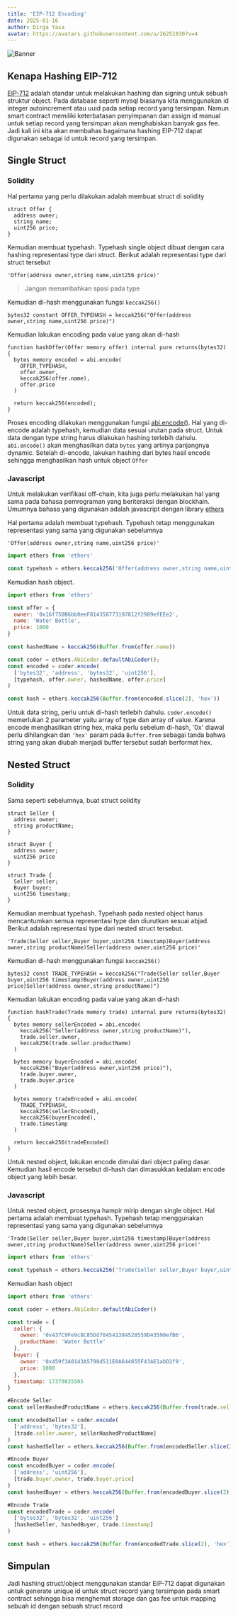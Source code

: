 ```yaml
---
title: 'EIP-712 Encoding'
date: 2025-01-16
author: Dirga Yasa
avatar: https://avatars.githubusercontent.com/u/26251830?v=4
---
```


![Banner](./2025-01-16_eip712-encoding/banner.png)

## Kenapa Hashing EIP-712
[EIP-712](https://eips.ethereum.org/EIPS/eip-712) adalah standar untuk melakukan hashing dan signing untuk sebuah struktur object. Pada database seperti mysql biasanya kita menggunakan id integer autoincrement atau uuid pada setiap record yang tersimpan. Namun smart contract memiliki keterbatasan penyimpanan dan assign id manual untuk setiap record yang tersimpan akan menghabiskan banyak gas fee. Jadi kali ini kita akan membahas bagaimana hashing EIP-712 dapat digunakan sebagai id untuk record yang tersimpan.

## Single Struct
### Solidity
Hal pertama yang perlu dilakukan adalah membuat struct di solidity

```solidity
struct Offer {
  address owner;
  string name;
  uint256 price;
}
```

Kemudian membuat typehash. Typehash single object dibuat dengan cara hashing representasi type dari struct. Berikut adalah representasi type dari struct tersebut

```
'Offer(address owner,string name,uint256 price)'
```
>
> Jangan menambahkan spasi pada type
>

Kemudian di-hash menggunakan fungsi `keccak256()`

```solidity
bytes32 constant OFFER_TYPEHASH = keccak256("Offer(address owner,string name,uint256 price)")
```

Kemudian lakukan encoding pada value yang akan di-hash

```solidity
function hashOffer(Offer memory offer) internal pure returns(bytes32) {
  bytes memory encoded = abi.encode(
    OFFER_TYPEHASH,
    offer.owner,
    keccak256(offer.name),
    offer.price
  )

  return keccak256(encoded);
}
```

Proses encoding dilakukan menggunakan fungsi [abi.encode()](https://medium.com/@scourgedev/deep-dive-into-abi-encode-types-padding-and-disassembly-84472f1b4543). Hal yang di-encode adalah typehash, kemudian data sesuai urutan pada struct. Untuk data dengan type string harus dilakukan hashing terlebih dahulu. `abi.encode()` akan menghasilkan data `bytes` yang artinya panjangnya dynamic. Setelah di-encode, lakukan hashing dari bytes hasil encode sehingga menghasilkan hash untuk object `Offer`

### Javascript
Untuk melakukan verifikasi off-chain, kita juga perlu melakukan hal yang sama pada bahasa pemrograman yang beriteraksi dengan blockhain. Umumnya bahasa yang digunakan adalah javascript dengan library [ethers](https://docs.ethers.org/v6/)

Hal pertama adalah membuat typehash. Typehash tetap menggunakan representasi yang sama yang digunakan sebelumnya

```
'Offer(address owner,string name,uint256 price)'
```

```javascript
import ethers from 'ethers'

const typehash = ethers.keccak256('Offer(address owner,string name,uint256 price)')
```

Kemudian hash object.

```javascript
import ethers from 'ethers'

const offer = {
  owner: '0x16f750B6bb0eeF814358773197812f2989efEEe2',
  name: 'Water Bottle',
  price: 1000
}

const hashedName = keccak256(Buffer.from(offer.name))

const coder = ethers.AbiCoder.defaultAbiCoder();
const encoded = coder.encode(
  ['bytes32', 'address', 'bytes32', 'uint256'],
  [typehash, offer.owner, hashedName, offer.price]
)

const hash = ethers.keccak256(Buffer.from(encoded.slice(2), 'hex'))
```
Untuk data string, perlu untuk di-hash terlebih dahulu. `coder.encode()` memerlukan 2 parameter yaitu array of type dan array of value. Karena encode menghasilkan string hex, maka perlu sebelum di-hash, '0x' diawal perlu dihilangkan dan `'hex'` param pada `Buffer.from` sebagai tanda bahwa string yang akan diubah menjadi buffer tersebut sudah berformat hex.

## Nested Struct
### Solidity
Sama seperti sebelumnya, buat struct solidity

```solidity
struct Seller {
  address owner;
  string productName;
}

struct Buyer {
  address owner;
  uint256 price
}

struct Trade {
  Seller seller;
  Buyer buyer;
  uint256 timestamp;
}
```

Kemudian membuat typehash. Typehash pada nested object harus mencantumkan semua representasi type dan diurutkan sesuai abjad. Berikut adalah representasi type dari nested struct tersebut.

```
'Trade(Seller seller,Buyer buyer,uint256 timestamp)Buyer(address owner,string productName)Seller(address owner,uint256 price)'
```

Kemudian di-hash menggunakan fungsi `keccak256()`

```solidity
bytes32 const TRADE_TYPEHASH = keccak256("Trade(Seller seller,Buyer buyer,uint256 timestamp)Buyer(address owner,uint256 price)Seller(address owner,string productName)")
```

Kemudian lakukan encoding pada value yang akan di-hash

```solidity
function hashTrade(Trade memory trade) internal pure returns(bytes32) {
  bytes memory sellerEncoded = abi.encode(
    keccak256("Seller(address owner,string productName)"),
    trade.seller.owner,
    keccak256(trade.seller.productName)
  )

  bytes memory buyerEncoded = abi.encode(
    keccak256("Buyer(address owner,uint256 price)"),
    trade.buyer.owner,
    trade.buyer.price
  )

  bytes memory tradeEncoded = abi.encode(
    TRADE_TYPEHASH,
    keccak256(sellerEncoded),
    keccak256(buyerEncoded),
    trade.timestamp
  )

  return keccak256(tradeEncoded)
}
```

Untuk nested object, lakukan encode dimulai dari object paling dasar. Kemudian hasil encode tersebut di-hash dan dimasukkan kedalam encode object yang lebih besar.

### Javascript
Untuk nested object, prosesnya hampir mirip dengan single object. Hal pertama adalah membuat typehash. Typehash tetap menggunakan representasi yang sama yang digunakan sebelumnya

```
'Trade(Seller seller,Buyer buyer,uint256 timestamp)Buyer(address owner,string productName)Seller(address owner,uint256 price)'
```

```javascript
import ethers from 'ethers'

const typehash = ethers.keccak256('Trade(Seller seller,Buyer buyer,uint256 timestamp)Buyer(address owner,string productName)Seller(address owner,uint256 price)')
```

Kemudian hash object

```javascript
import ethers from 'ethers'

const coder = ethers.AbiCoder.defaultAbiCoder()

const trade = {
  seller: {
    owner: '0x437C9Fe9c8C85Dd704541384528559D43590efB6',
    productName: 'Water Bottle'
  },
  buyer: {
    owner: '0x459f3A0143A5798d511E0A644655F43AE1abD2f9',
    price: 1000
  },
  timestamp: 17370835505
}

#Encode Seller
const sellerHashedProductName = ethers.keccak256(Buffer.from(trade.seller.productName))

const encodedSeller = coder.encode(
  ['address', 'bytes32'],
  [trade.seller.owner, sellerHashedProductName]
)
const hashedSeller = ethers.keccak256(Buffer.from(encodedSeller.slice(2), 'hex'))

#Encode Buyer
const encodedBuyer = coder.encode(
  ['address', 'uint256'],
  [trade.buyer.owner, trade.buyer.price]
)
const hashedBuyer = ethers.keccak256(Buffer.from(encodedBuyer.slice(2), 'hex'))

#Encode Trade
const encodedTrade = coder.encode(
  ['bytes32', 'bytes32', 'uint256']
  [hashedSeller, hashedBuyer, trade.timestamp]
)

const hash = ethers.keccak256(Buffer.from(encodedTrade.slice(2), 'hex'))
```

## Simpulan
Jadi hashing struct/object menggunakan standar EIP-712 dapat digunakan untuk generate unique id untuk struct record yang tersimpan pada smart contract sehingga bisa menghemat storage dan gas fee untuk mapping sebuah id dengan sebuah struct record